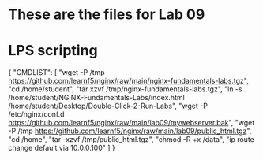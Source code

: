 # These are the files for Lab 09

# LPS scripting

{
  "CMDLIST": [
    "wget -P /tmp https://github.com/learnf5/nginx/raw/main/nginx-fundamentals-labs.tgz",
    "cd /home/student",
    "tar xzvf /tmp/nginx-fundamentals-labs.tgz",
    "ln -s /home/student/NGINX-Fundamentals-Labs/index.html /home/student/Desktop/Double-Click-2-Run-Labs",
    "wget -P /etc/nginx/conf.d https://github.com/learnf5/nginx/raw/main/lab09/mywebserver.bak",
    "wget -P /tmp https://github.com/learnf5/nginx/raw/main/lab09/public_html.tgz",
    "cd /home",
    "tar -xzvf /tmp/public_html.tgz",
    "chmod -R +x /data",
    "ip route change default via 10.0.0.100"
  ]
}
